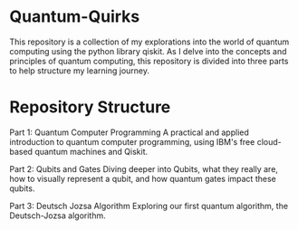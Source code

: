 # Quantum-Quirks
This repository is a collection of my explorations into the world of quantum computing using the python library qiskit. As I delve into the concepts and principles of quantum computing, this repository is divided into three parts to help structure my learning journey.

# Repository Structure
Part 1: Quantum Computer Programming
A practical and applied introduction to quantum computer programming, using IBM's free cloud-based quantum machines and Qiskit.

Part 2: Qubits and Gates
Diving deeper into Qubits, what they really are, how to visually represent a qubit, and how quantum gates impact these qubits.

Part 3: Deutsch Jozsa Algorithm
Exploring our first quantum algorithm, the Deutsch-Jozsa algorithm.
